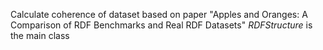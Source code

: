 Calculate coherence of dataset based on paper "Apples and Oranges: A Comparison of RDF Benchmarks and Real RDF Datasets"
*RDFStructure* is the main class 
